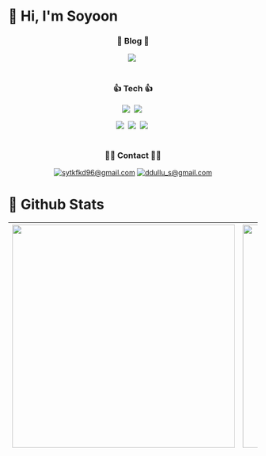 # 👋 Hi, I'm Soyoon
### <p align="center">📝 Blog 📝</p>
<div align="center">
  <a href="https://jipsadiary.tistory.com/"><img src="https://img.shields.io/badge/tistory-000?style=for-the-badge&logoColor=fff"></a>&nbsp;
</div></br>


### <p align="center">👍 Tech 👍</p>

<div align="center">
  
  <img src="https://img.shields.io/badge/React-61DAFB?style=for-the-badge&logo=React&logoColor=2d2d2d">&nbsp;
  <img src="https://img.shields.io/badge/Redux-764ABC?style=for-the-badge&logo=Redux&logoColor=2d2d2d">&nbsp;</br>
  
  <img src="https://img.shields.io/badge/HTML5-E34F26?style=for-the-badge&logo=HTML5&logoColor=fff">&nbsp;
  <img src="https://img.shields.io/badge/CSS3-1572B6?style=for-the-badge&logo=CSS3&logoColor=fff">&nbsp;
  <img src="https://img.shields.io/badge/Javascript-F7DF1E?style=for-the-badge&logo=Javascript&logoColor=2d2d2d">&nbsp;</br></br>

</div>

### <p align="center">👩‍💻 Contact 👩‍💻</p>

<div align="center">
  
  [![sytkfkd96@gmail.com](https://img.shields.io/badge/Gmail-EA4335?style=for-the-badge&logo=Gmail&logoColor=white&link=mailto:sytkfkd96@gmail.com)](mailto:sytkfkd96@gmail.com)
  [![ddullu_s@gmail.com](https://img.shields.io/badge/Naver-03C75A?style=for-the-badge&logo=Naver&logoColor=white&link=mailto:ddullu_s@gmail.com)](mailto:ddullu_s@gmail.com) 
  
</div>

# 🥇 Github Stats

<div align="center">
  
  <img width="450em" src="https://github-readme-stats.vercel.app/api?username=soyoonJ&show_icons=true&theme=omni&count_private=true&hide_border=true" align="center" /> |    <img width="450em" src="https://github-readme-stats.vercel.app/api/top-langs/?username=soyoonJ&hide_border=true&theme=omni&layout=compact" align="center" />
:-------------------------:|:-------------------------:
</div>

